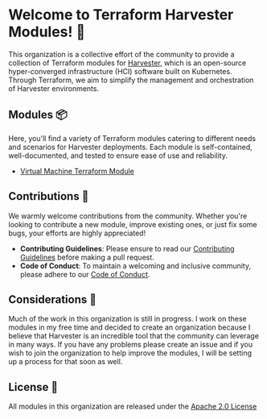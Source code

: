 # Welcome to Terraform Harvester Modules! 🚀

This organization is a collective effort of the community to provide a collection of Terraform modules for [Harvester](https://harvesterhci.io/), which is an open-source hyper-converged infrastructure (HCI) software built on Kubernetes. Through Terraform, we aim to simplify the management and orchestration of Harvester environments.

## Modules 📦

Here, you'll find a variety of Terraform modules catering to different needs and scenarios for Harvester deployments. Each module is self-contained, well-documented, and tested to ensure ease of use and reliability.

- [Virtual Machine Terraform Module](https://registry.terraform.io/modules/terraform-harvester-modules/vm/harvester/latest)

## Contributions 🤝

We warmly welcome contributions from the community. Whether you're looking to contribute a new module, improve existing ones, or just fix some bugs, your efforts are highly appreciated!

- **Contributing Guidelines**: Please ensure to read our [Contributing Guidelines](CONTRIBUTING.md) before making a pull request.
- **Code of Conduct**: To maintain a welcoming and inclusive community, please adhere to our [Code of Conduct](CODE_OF_CONDUCT.md).

## Considerations 📝

Much of the work in this organization is still in progress. I work on these modules in my free time and decided to create an organization because I believe that Harvester is an incredible tool that the community can leverage in many ways. If you have any problems please create an issue and if you wish to join the organization to help improve the modules, I will be setting up a process for that soon as well.

## License 📄

All modules in this organization are released under the [Apache 2.0 License](LICENSE)
